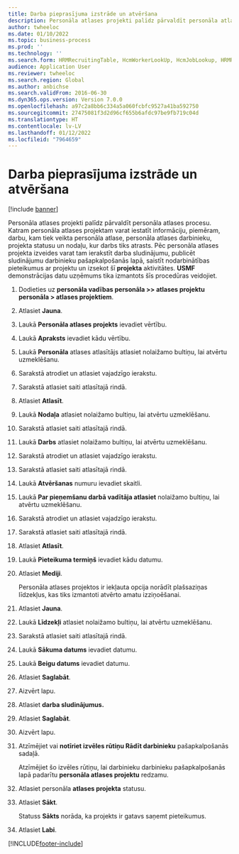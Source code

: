```yaml
---
title: Darba pieprasījuma izstrāde un atvēršana
description: Personāla atlases projekti palīdz pārvaldīt personāla atlases procesu.
author: twheeloc
ms.date: 01/10/2022
ms.topic: business-process
ms.prod: ''
ms.technology: ''
ms.search.form: HRMRecruitingTable, HcmWorkerLookUp, HcmJobLookup, HRMRecruitingMedia, HRMRecruitingJobAd
audience: Application User
ms.reviewer: twheeloc
ms.search.region: Global
ms.author: anbichse
ms.search.validFrom: 2016-06-30
ms.dyn365.ops.version: Version 7.0.0
ms.openlocfilehash: a97c2a8bb6c334a5a060fcbfc9527a41ba592750
ms.sourcegitcommit: 27475081f3d2d96cf655b6afdc97be9fb719c04d
ms.translationtype: HT
ms.contentlocale: lv-LV
ms.lasthandoff: 01/12/2022
ms.locfileid: "7964659"
---
```

# <a name="develop-and-open-job-requisition"></a>Darba pieprasījuma izstrāde un atvēršana

[!include [banner](../../includes/banner.md)]

Personāla atlases projekti palīdz pārvaldīt personāla atlases procesu. Katram personāla atlases projektam varat iestatīt informāciju, piemēram, darbu, kam tiek veikta personāla atlase, personāla atlases darbinieku, projekta statusu un nodaļu, kur darbs tiks atrasts. Pēc personāla atlases projekta izveides varat tam ierakstīt darba sludinājumu, publicēt sludinājumu darbinieku pašapkalpošanās lapā, saistīt nodarbinātības pieteikumus ar projektu un izsekot šī **projekta** aktivitātes. **USMF** demonstrācijas datu uzņēmums tika izmantots šīs procedūras veidojiet.

1. Dodieties uz **personāla vadības personāla \>\> atlases projektu personāla \> atlases projektiem**.
2. Atlasiet **Jauna**.
3. Laukā **Personāla atlases projekts** ievadiet vērtību.
4. Laukā **Apraksts** ievadiet kādu vērtību.
5. Laukā **Personāla** atlases atlasītājs atlasiet nolaižamo bultiņu, lai atvērtu uzmeklēšanu.
6. Sarakstā atrodiet un atlasiet vajadzīgo ierakstu.
7. Sarakstā atlasiet saiti atlasītajā rindā.
8. Atlasiet **Atlasīt**.
9. Laukā **Nodaļa** atlasiet nolaižamo bultiņu, lai atvērtu uzmeklēšanu.
10. Sarakstā atlasiet saiti atlasītajā rindā.
11. Laukā **Darbs** atlasiet nolaižamo bultiņu, lai atvērtu uzmeklēšanu.
12. Sarakstā atrodiet un atlasiet vajadzīgo ierakstu.
13. Sarakstā atlasiet saiti atlasītajā rindā.
14. Laukā **Atvēršanas** numuru ievadiet skaitli.
15. Laukā **Par pieņemšanu darbā vadītāja atlasiet** nolaižamo bultiņu, lai atvērtu uzmeklēšanu.
16. Sarakstā atrodiet un atlasiet vajadzīgo ierakstu.
17. Sarakstā atlasiet saiti atlasītajā rindā.
18. Atlasiet **Atlasīt**.
19. Laukā **Pieteikuma termiņš** ievadiet kādu datumu.
20. Atlasiet **Mediji**.

    Personāla atlases projektos ir iekļauta opcija norādīt plašsaziņas līdzekļus, kas tiks izmantoti atvērto amatu izziņoēšanai.

21. Atlasiet **Jauna**.
22. Laukā **Līdzekļi** atlasiet nolaižamo bultiņu, lai atvērtu uzmeklēšanu.
23. Sarakstā atlasiet saiti atlasītajā rindā.
24. Laukā **Sākuma datums** ievadiet datumu.
25. Laukā **Beigu datums** ievadiet datumu.
26. Atlasiet **Saglabāt**.
27. Aizvērt lapu.
28. Atlasiet **darba sludinājumus.**
29. Atlasiet **Saglabāt**.
30. Aizvērt lapu.
31. Atzīmējiet vai **notīriet izvēles rūtiņu Rādīt darbinieku** pašapkalpošanās sadaļā.

    Atzīmējiet šo izvēles rūtiņu, lai darbinieku darbinieku pašapkalpošanās lapā padarītu **personāla atlases projektu** redzamu.

32. Atlasiet personāla **atlases projekta** statusu.
33. Atlasiet **Sākt**.

    Statuss **Sākts** norāda, ka projekts ir gatavs saņemt pieteikumus.

34. Atlasiet **Labi**.

[!INCLUDE[footer-include](../../../../includes/footer-banner.md)]
